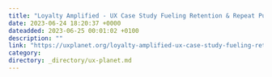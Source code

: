 ```yaml
---
title: "Loyalty Amplified - UX Case Study Fueling Retention & Repeat Purchases in Bewakoof App"
date: 2023-06-24 18:20:37 +0000
dateadded: 2023-06-25 00:01:02 +0100
description: ""
link: "https://uxplanet.org/loyalty-amplified-ux-case-study-fueling-retention-repeat-purchases-in-bewakoof-app-4bd3d54a2f25?source=rss----819cc2aaeee0---4"
category:
directory: _directory/ux-planet.md
---
```

